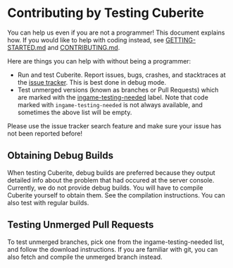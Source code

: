 Contributing by Testing Cuberite
================================

You can help us even if you are not a programmer! This document explains how.
If you would like to help with coding instead, see [GETTING-STARTED.md][1] and [CONTRIBUTING.md][2].

Here are things you can help with without being a programmer:
 - Run and test Cuberite. Report issues, bugs, crashes, and stacktraces at the [issue tracker][3]. This is best done in debug mode.
 - Test unmerged versions (known as branches or Pull Requests) which are marked with the [ingame-testing-needed][4] label. 
   Note that code marked with `ingame-testing-needed` is not always available, and sometimes the above list will be empty.

Please use the issue tracker search feature and make sure your issue has not been reported before!

Obtaining Debug Builds
----------------------

When testing Cuberite, debug builds are preferred because they output detailed info about the problem that had occured at the server console.
Currently, we do not provide debug builds. You will have to compile Cuberite yourself to obtain them. See the compilation instructions.
You can also test with regular builds.

Testing Unmerged Pull Requests
------------------------------

To test unmerged branches, pick one from the ingame-testing-needed list, and follow the download instructions.
If you are familiar with git, you can also fetch and compile the unmerged branch instead.

[1]: https://github.com/cuberite/cuberite/blob/master/GETTING-STARTED.md
[2]: https://github.com/cuberite/cuberite/blob/master/CONTRIBUTING.md
[3]: https://github.com/cuberite/cuberite/issues
[4]: https://github.com/cuberite/cuberite/pulls?q=is%3Aopen+is%3Apr+label%3Astatus%2Fingame-testing-needed
